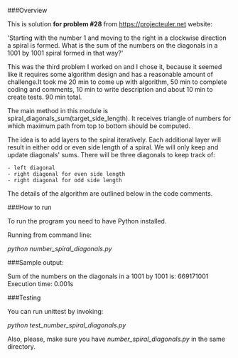 ###Overview

This is solution **for problem #28** from https://projecteuler.net website:

'Starting with the number 1 and moving to the right in a clockwise direction a spiral is formed.
 What is the sum of the numbers on the diagonals in a 1001 by 1001 spiral formed in that way?'

This was the third problem I worked on and I chose it, because it seemed like it requires some algorithm design and
has a reasonable amount of challenge.It took me 20 min to come up with algorithm, 50 min to complete coding and
comments, 10 min to write description and about 10 min to create tests.
90 min total.

The main method in this module is spiral_diagonals_sum(target_side_length). It receives triangle of numbers for which
maximum path from top to bottom should be computed.

The idea is to add layers to the spiral iteratively. Each additional layer will result in either odd or even side length
of a spiral. We will only keep and update diagonals' sums. There will be three diagonals to keep track of:

    - left diagonal
    - right diagonal for even side length
    - right diagonal for odd side length

The details of the algorithm are outlined below in the code comments.

###How to run

To run the program you need to have Python installed.

Running from command line:

*python number_spiral_diagonals.py*

###Sample output:

Sum of the numbers on the diagonals in a 1001 by 1001 is: 669171001<br/>
Execution time: 0.001s

###Testing

You can run unittest by invoking:

*python test_number_spiral_diagonals.py*

Also, please, make sure you have *number_spiral_diagonals.py* in the same directory.
